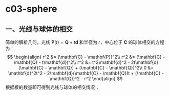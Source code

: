 # c03-sphere

## 一、光线与球体的相交

简单的解析几何，光线 $\mathbf{P}(t) = \mathbf{Q} + t\mathbf{d}$ 和半径为 $r$，中心位于 $\mathbf{C}$ 的球体相交的方程为：
$$
\begin{align}
r^2 &= (\mathbf{C} - \mathbf{P})^2\\
r^2 &= (\mathbf{C} - \mathbf{Q} - t\mathbf{d})^2\\
r^2 &= t^2\mathbf{d}^2 - 2t\mathbf{d}(\mathbf{C} - \mathbf{Q}) + (\mathbf{C} - \mathbf{Q})^2\\
0 &= \mathbf{d}^2t^2 - 2\mathbf{d}(\mathbf{C} - \mathbf{Q})t + (\mathbf{C} - \mathbf{Q})^2 - r^2
\end{align}
$$
根据根的数量即可得到光线与球体的相交情况：



